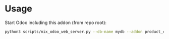 # Usage

Start Odoo including this addon (from repo root):

```bash
python3 scripts/nix_odoo_web_server.py --db-name mydb --addon product_contract_brand
```
